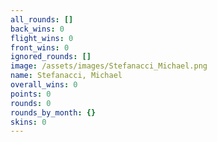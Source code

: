 ```yaml
---
all_rounds: []
back_wins: 0
flight_wins: 0
front_wins: 0
ignored_rounds: []
image: /assets/images/Stefanacci_Michael.png
name: Stefanacci, Michael
overall_wins: 0
points: 0
rounds: 0
rounds_by_month: {}
skins: 0
---
```

